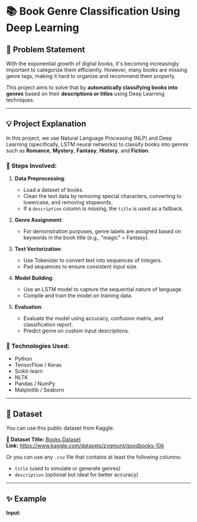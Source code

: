 # 📚 Book Genre Classification Using Deep Learning

## 🧩 Problem Statement

With the exponential growth of digital books, it's becoming increasingly important to categorize them efficiently. However, many books are missing genre tags, making it hard to organize and recommend them properly.

This project aims to solve that by **automatically classifying books into genres** based on their **descriptions or titles** using Deep Learning techniques.

---

## 💡 Project Explanation

In this project, we use Natural Language Processing (NLP) and Deep Learning (specifically, LSTM neural networks) to classify books into genres such as **Romance**, **Mystery**, **Fantasy**, **History**, and **Fiction**.

### 🔨 Steps Involved:

1. **Data Preprocessing**:
   - Load a dataset of books.
   - Clean the text data by removing special characters, converting to lowercase, and removing stopwords.
   - If a `description` column is missing, the `title` is used as a fallback.

2. **Genre Assignment**:
   - For demonstration purposes, genre labels are assigned based on keywords in the book title (e.g., "magic" = Fantasy).

3. **Text Vectorization**:
   - Use Tokenizer to convert text into sequences of integers.
   - Pad sequences to ensure consistent input size.

4. **Model Building**:
   - Use an LSTM model to capture the sequential nature of language.
   - Compile and train the model on training data.

5. **Evaluation**:
   - Evaluate the model using accuracy, confusion matrix, and classification report.
   - Predict genre on custom input descriptions.

### 🤖 Technologies Used:

- Python
- TensorFlow / Keras
- Scikit-learn
- NLTK
- Pandas / NumPy
- Matplotlib / Seaborn

---

## 📂 Dataset

You can use this public dataset from Kaggle:

**📎 Dataset Title:** [Books Dataset](https://www.kaggle.com/datasets/zygmunt/goodbooks-10k)  
**Link:** https://www.kaggle.com/datasets/zygmunt/goodbooks-10k

Or you can use any `.csv` file that contains at least the following columns:
- `title` (used to simulate or generate genres)
- `description` (optional but ideal for better accuracy)

---

## ✨ Example

**Input**:

